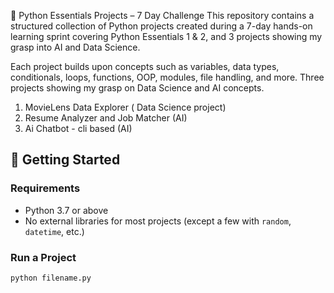🐍 Python Essentials Projects – 7 Day Challenge
This repository contains a structured collection of Python projects created during a 7-day hands-on learning sprint covering Python Essentials 1 & 2, and 3 projects showing my grasp into AI and Data Science.

Each project builds upon concepts such as variables, data types, conditionals, loops, functions, OOP, modules, file handling, and more.
Three projects showing  my grasp on Data Science and AI concepts.
1. MovieLens Data Explorer ( Data Science project)
2. Resume Analyzer and Job Matcher (AI)
3. Ai Chatbot - cli based (AI)


## 🚀 Getting Started

### Requirements
- Python 3.7 or above
- No external libraries for most projects (except a few with `random`, `datetime`, etc.)

### Run a Project
```bash
python filename.py 
```
